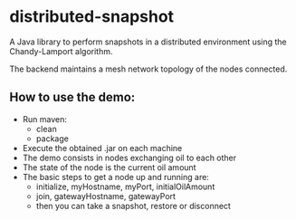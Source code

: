 # distributed-snapshot
A Java library to perform snapshots in a distributed environment using the Chandy-Lamport algorithm. 

The backend maintains a mesh network topology of the nodes connected.

## How to use the demo:
- Run maven:
  - clean
  - package
- Execute the obtained .jar on each machine
- The demo consists in nodes exchanging oil to each other
- The state of the node is the current oil amount
- The basic steps to get a node up and running are:
  - initialize, myHostname, myPort, initialOilAmount
  - join, gatewayHostname, gatewayPort
  - then you can take a snapshot, restore or disconnect


